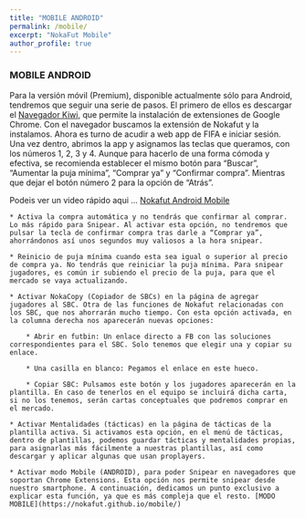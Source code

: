 ```yaml
---
title: "MOBILE ANDROID"
permalink: /mobile/
excerpt: "NokaFut Mobile"
author_profile: true
---
```


### MOBILE ANDROID

Para la versión móvil (Premium), disponible actualmente sólo para Android, tendremos que seguir una serie de pasos. El primero de ellos es descargar el [Navegador Kiwi](https://play.google.com/store/apps/details?id=com.kiwibrowser.browser), que permite la instalación de extensiones de Google Chrome. Con el navegador buscamos la extensión de Nokafut y la instalamos. Ahora es turno de acudir a web app de FIFA e iniciar sesión. Una vez dentro, abrimos la app y asignamos las teclas que queramos, con los números 1, 2, 3 y 4. Aunque para hacerlo de una forma cómoda y efectiva, se recomienda establecer el mismo botón para “Buscar”, “Aumentar la puja mínima”, “Comprar ya” y “Confirmar compra”. Mientras que dejar el botón número 2 para la opción de “Atrás”. 

Podeis ver un video rápido aqui ... [Nokafut Android Mobile](https://twitter.com/nokafut/status/1320784308857151494?s=21)

    * Activa la compra automática y no tendrás que confirmar al comprar. Lo más rápido para Snipear. Al activar esta opción, no tendremos que pulsar la tecla de confirmar compra tras darle a “Comprar ya”, ahorrándonos así unos segundos muy valiosos a la hora snipear.

    * Reinicio de puja mínima cuando esta sea igual o superior al precio de compra ya. No tendrás que reiniciar la puja mínima. Para snipear jugadores, es común ir subiendo el precio de la puja, para que el mercado se vaya actualizando.

    * Activar NokaCopy (Copiador de SBCs) en la página de agregar jugadores al SBC. Otra de las funciones de Nokafut relacionadas con los SBC, que nos ahorrarán mucho tiempo. Con esta opción activada, en la columna derecha nos aparecerán nuevas opciones:

        * Abrir en futbin: Un enlace directo a FB con las soluciones correspondientes para el SBC. Solo tenemos que elegir una y copiar su enlace.

        * Una casilla en blanco: Pegamos el enlace en este hueco.

        * Copiar SBC: Pulsamos este botón y los jugadores aparecerán en la plantilla. En caso de tenerlos en el equipo se incluirá dicha carta, si no los tenemos, serán cartas conceptuales que podremos comprar en el mercado.

    * Activar Mentalidades (tácticas) en la página de tácticas de la plantilla activa. Si activamos esta opción, en el menú de tácticas, dentro de plantillas, podemos guardar tácticas y mentalidades propias, para asignarlas más fácilmente a nuestras plantillas, así como descargar y aplicar algunas que usan proplayers.

    * Activar modo Mobile (ANDROID), para poder Snipear en navegadores que soportan Chrome Extensions. Esta opción nos permite snipear desde nuestro smartphone. A continuación, dedicamos un punto exclusivo a explicar esta función, ya que es más compleja que el resto. [MODO MOBILE](https://nokafut.github.io/mobile/)
